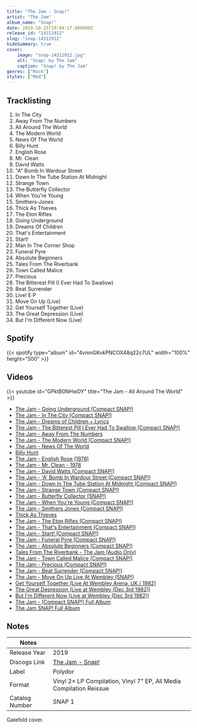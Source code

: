 ```yaml
---
title: "The Jam - Snap!"
artist: "The Jam"
album_name: "Snap!"
date: 2019-10-25T19:04:17.000000Z
release_id: "14312912"
slug: "snap-14312912"
hideSummary: true
cover:
    image: "snap-14312912.jpg"
    alt: "Snap! by The Jam"
    caption: "Snap! by The Jam"
genres: ["Rock"]
styles: ["Mod"]
---
```


## Tracklisting
1. In The City
2. Away From The Numbers
3. All Around The World
4. The Modern World
5. News Of The World
6. Billy Hunt
7. English Rose
8. Mr. Clean
9. David Watts
10. "A" Bomb In Wardour Street
11. Down In The Tube Station At Midnight
12. Strange Town
13. The Butterfly Collector
14. When You're Young
15. Smithers-Jones
16. Thick As Thieves
17. The Eton Rifles
18. Going Underground
19. Dreams Of Children
20. That's Entertainment
21. Start!
22. Man In The Corner Shop
23. Funeral Pyre
24. Absolute Beginners
25. Tales From The Riverbank
26. Town Called Malice
27. Precious
28. The Bitterest Pill (I Ever Had To Swallow)
29. Beat Surrender
30. Live! E∙P
31. Move On Up (Live)
32. Get Yourself Together (Live)
33. The Great Depression (Live)
34. But I'm Different Now (Live)


## Spotify
{{< spotify type="album" id="4vmnGKvkPNCOX48q22c7UL" width="100%" height="500" >}}



## Videos
{{< youtube id="GPktB0NHwDY" title="The Jam - All Around The World" >}}
- [The Jam - Going Underground (Compact SNAP!)](https://www.youtube.com/watch?v=vzkpgf2oXwo)
- [The Jam - In The City (Compact SNAP!)](https://www.youtube.com/watch?v=KpOmQ_uj4Yc)
- [The Jam - Dreams of Children + Lyrics](https://www.youtube.com/watch?v=v97LHOHjrjM)
- [The Jam - The Bitterest Pill I Ever Had To Swallow (Compact SNAP!)](https://www.youtube.com/watch?v=aNzPsEAXYPw)
- [The Jam - Away From The Numbers](https://www.youtube.com/watch?v=Gm4l3dPFFBk)
- [The Jam - The Modern World (Compact SNAP!)](https://www.youtube.com/watch?v=zDHIUmXfCNw)
- [The Jam - News Of The World](https://www.youtube.com/watch?v=UTbPnOZYxl8)
- [Billy Hunt](https://www.youtube.com/watch?v=4A6GeBiHp1A)
- [The Jam - English Rose (1978)](https://www.youtube.com/watch?v=zH3kj4i2yys)
- [The Jam - Mr. Clean - 1978](https://www.youtube.com/watch?v=u1V7fYeBAkc)
- [The Jam - David Watts (Compact SNAP!)](https://www.youtube.com/watch?v=GYa53U-9tqE)
- [The Jam - 'A' Bomb In Wardour Street (Compact SNAP!)](https://www.youtube.com/watch?v=aarZWm3RdSk)
- [The Jam - Down In The Tube Station At Midnight (Compact SNAP!)](https://www.youtube.com/watch?v=WGcf29Voo5c)
- [The Jam - Strange Town (Compact SNAP!)](https://www.youtube.com/watch?v=eEM2nEyvrMc)
- [The Jam - Butterfly Collector (SNAP!)](https://www.youtube.com/watch?v=BIJt9KuLRqQ)
- [The Jam - When You're Young (Compact SNAP!)](https://www.youtube.com/watch?v=iftkEzsjJJ0)
- [The Jam - Smithers Jones (Compact SNAP!)](https://www.youtube.com/watch?v=NFfQRYpq1K0)
- [Thick As Thieves](https://www.youtube.com/watch?v=znmpFlKhgoI)
- [The Jam - The Eton Rifles (Compact SNAP!)](https://www.youtube.com/watch?v=GKZ7ivuN7UQ)
- [The Jam - That's Entertainment (Compact SNAP!)](https://www.youtube.com/watch?v=hHfehqgg5Ws)
- [The Jam - Start! (Compact SNAP!)](https://www.youtube.com/watch?v=NLITZTcbDnE)
- [The Jam - Funeral Pyre (Compact SNAP!)](https://www.youtube.com/watch?v=x8aoHrDZGt4)
- [The Jam - Absolute Beginners (Compact SNAP!)](https://www.youtube.com/watch?v=hF1qjAoWbDc)
- [Tales From The Riverbank - The Jam (Audio Only)](https://www.youtube.com/watch?v=Yyx_R0491yk)
- [The Jam - Town Called Malice (Compact SNAP!)](https://www.youtube.com/watch?v=EWNhxsHv478)
- [The Jam - Precious (Compact SNAP!)](https://www.youtube.com/watch?v=tpL9jMyTm-4)
- [The Jam - Beat Surrender (Compact SNAP!)](https://www.youtube.com/watch?v=V7Q4od19xfY)
- [The Jam - Move On Up Live At Wembley (SNAP!)](https://www.youtube.com/watch?v=kfev4FgNy50)
- [Get Yourself Together (Live At Wembley Arena, UK / 1982)](https://www.youtube.com/watch?v=5YnOWLo3l7o)
- [The Great Depression (Live at Wembley (Dec 3rd 1982))](https://www.youtube.com/watch?v=KvOd2ROS1Jc)
- [But I'm Different Now (Live at Wembley (Dec 3rd 1982))](https://www.youtube.com/watch?v=3fK0i4B5HxY)
- [The Jam - (Compact SNAP!) Full Album](https://www.youtube.com/watch?v=9FoSomJHHU4)
- [The Jam SNAP! Full Album](https://www.youtube.com/watch?v=f2TzoccDCDI)

## Notes
| Notes          |             |
| ---------------| ----------- |
| Release Year   | 2019 |
| Discogs Link   | [The Jam - Snap!](https://www.discogs.com/release/14312912-The-Jam-Snap) |
| Label          | Polydor |
| Format         | Vinyl 2× LP Compilation, Vinyl 7" EP, All Media Compilation Reissue |
| Catalog Number | SNAP 1 |

Gatefold cover.
